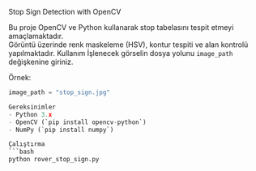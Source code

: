 
Stop Sign Detection with OpenCV

Bu proje OpenCV ve Python kullanarak stop tabelasını tespit etmeyi amaçlamaktadır.  
Görüntü üzerinde renk maskeleme (HSV), kontur tespiti ve alan kontrolü yapılmaktadır.
Kullanım
İşlenecek görselin dosya yolunu `image_path` değişkenine giriniz.  

Örnek:
```python
image_path = "stop_sign.jpg"

Gereksinimler
- Python 3.x
- OpenCV (`pip install opencv-python`)
- NumPy (`pip install numpy`)

Çalıştırma
```bash
python rover_stop_sign.py
